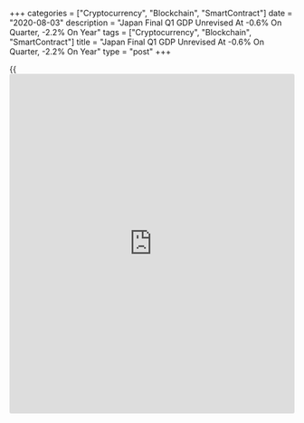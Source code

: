 +++
categories = ["Cryptocurrency", "Blockchain", "SmartContract"]
date = "2020-08-03"
description = "Japan Final Q1 GDP Unrevised At -0.6% On Quarter, -2.2% On Year"
tags = ["Cryptocurrency", "Blockchain", "SmartContract"]
title = "Japan Final Q1 GDP Unrevised At -0.6% On Quarter, -2.2% On Year"
type = "post"
+++

{{<iframe id="large-banner" src="https://www.bounty.group/#slide=22.0" width="100%" height="600" scrolling="no" style="border: 0px solid rgb(216, 221, 230); border-radius: 3px;">}}

Japan's final reading for gross domestic product in the first quarter of
2020 was unrevised, the Cabinet Office said on Monday, showing a 2.2
percent annualized decline and a seasonally adjusted 0.6 percent
quarterly contraction.

That was unchanged from June's advance reading and was in line with
expectations.

That officially puts Japan in recession since its GDP was down 1.9
percent on quarter and 7.2 percent on year in the fourth quarter or
2019.

Capital expenditure was up 1.7 percent on quarter after sinking 4.8
percent in the previous three months - while external demand eased 0.2
percent on quarter after rising 0.5 percent in Q4.

Private consumption sank 0.8 percent on quarter after slipping 2.9
percent in the three months prior.

For comments and feedback [contact](https://www.playgroundfx.com/contact/): editorial@rtt[news](https://www.letsplayfx.com/blog/forex-news-website/).com

[Economic News][1]

 **What parts of the world are seeing the best (and worst) economic
performances lately? Click[here][2] to check out our [Econ Scorecard][2]
and find out! See up-to-the-moment [ranking](https://www.playgroundfx.com/blog/crypto-exchange-ranking/)s for the best and worst
performers in [GDP][2], [unemployment rate][3], [inflation][4] and much
more.**

   1. www.rtt[news](https://www.letsplayfx.com/blog/forex-news-website/).com/Content/EconomicNews.aspx
   2. www.rtt[news](https://www.letsplayfx.com/blog/forex-news-website/).com/economic-scorecard/world-rank/GDP/highest-performance.aspx
   3. www.rtt[news](https://www.letsplayfx.com/blog/forex-news-website/).com/economic-scorecard/world-rank/unemployment-rate/lowest-performance.aspx
   4. www.rtt[news](https://www.letsplayfx.com/blog/forex-news-website/).com/economic-scorecard/world-rank/CPI/highest-performance.aspx